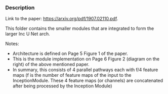 ### Description
Link to the paper: https://arxiv.org/pdf/1907.02110.pdf. 

This folder contains the smaller modules that are integrated to form the larger Inc U Net arch.

Notes:

- Architecture is defined on Page 5 Figure 1 of the paper. 
- This is the module implementation on Page 6 Figure 2 (diagram on the right) of the above mentioned paper. 
- In summary, this consists of 4 parallel pathways each with f/4 feature maps (f is the number of feature maps of the input to the InceptionModule. These 4 feature maps (or channels) are concatenated after being processed by the Inception Module)